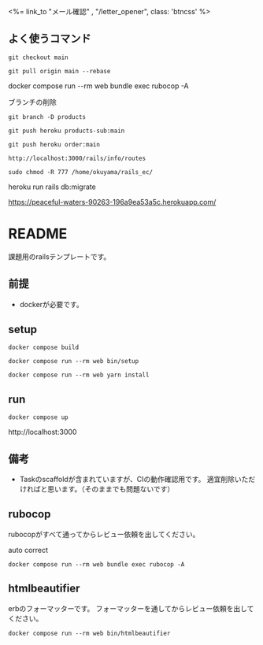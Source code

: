 <%= link_to "メール確認" , "/letter_opener", class: 'btncss' %>
## よく使うコマンド
```
git checkout main
```
```
git pull origin main --rebase
```

docker compose run --rm web bundle exec rubocop -A


ブランチの削除
```
git branch -D products
```

```
git push heroku products-sub:main
```

```
git push heroku order:main
```

```
http://localhost:3000/rails/info/routes
```

```
sudo chmod -R 777 /home/okuyama/rails_ec/
```

heroku run rails db:migrate

https://peaceful-waters-90263-196a9ea53a5c.herokuapp.com/

# README

課題用のrailsテンプレートです。

## 前提

- dockerが必要です。

## setup

```
docker compose build
```

```
docker compose run --rm web bin/setup
```


```
docker compose run --rm web yarn install
```

## run

```
docker compose up
```

http://localhost:3000

## 備考

- Taskのscaffoldが含まれていますが、CIの動作確認用です。
適宜削除いただければと思います。（そのままでも問題ないです）

## rubocop

rubocopがすべて通ってからレビュー依頼を出してください。

auto correct

```
docker compose run --rm web bundle exec rubocop -A
```

## htmlbeautifier

erbのフォーマッターです。
フォーマッターを通してからレビュー依頼を出してください。

```
docker compose run --rm web bin/htmlbeautifier
```
